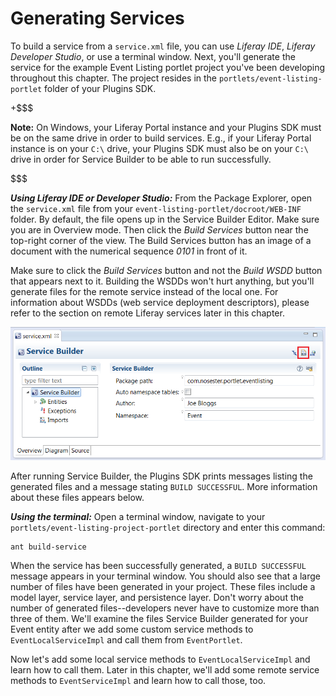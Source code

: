 # Generating Services

To build a service from a `service.xml` file, you can use *Liferay IDE*,
*Liferay Developer Studio*, or use a terminal window. Next, you'll generate the
service for the example Event Listing portlet project you've been developing
throughout this chapter. The project resides in the
`portlets/event-listing-portlet` folder of your Plugins SDK. 

<!-- I thought we we had decided these dual sections of IDE/Plugins SDK were
awkward, and we were going to focus just on showing how it's done in IDE? -Rich
-->

+$$$

**Note:** On Windows, your Liferay Portal instance and your Plugins SDK must be
on the same drive in order to build services. E.g., if your Liferay Portal
instance is on your `C:\` drive, your Plugins SDK must also be on your `C:\`
drive in order for Service Builder to be able to run successfully.

$$$

***Using Liferay IDE or Developer Studio:*** From the Package Explorer, open
the `service.xml` file from your `event-listing-portlet/docroot/WEB-INF` folder.
By default, the file opens up in the Service Builder Editor. Make sure you are
in Overview mode. Then click the *Build Services* button near the top-right
corner of the view. The Build Services button has an image of a document with
the numerical sequence *0101* in front of it. 

Make sure to click the *Build Services* button and not the *Build WSDD* button
that appears next to it. Building the WSDDs won't hurt anything, but you'll
generate files for the remote service instead of the local one. For information
about WSDDs (web service deployment descriptors), please refer to the section on
remote Liferay services later in this chapter. 

![Figure 4.4: The *Overview* mode in the editor provides a nested outline which you can expand, a form for editing basic Service Builder attributes, and buttons for building services or building web service deployment descriptors.](../../images/service-xml-overview.png)

After running Service Builder, the Plugins SDK prints messages listing the
generated files and a message stating `BUILD SUCCESSFUL`. More information about
these files appears below. 

***Using the terminal:*** Open a terminal window, navigate to your
`portlets/event-listing-project-portlet` directory and enter this command:

    ant build-service

When the service has been successfully generated, a `BUILD SUCCESSFUL` message
appears in your terminal window. You should also see that a large number of
files have been generated in your project. These files include a model layer,
service layer, and persistence layer. Don't worry about the number of generated
files--developers never have to customize more than three of them. We'll examine
the files Service Builder generated for your Event entity after we add some
custom service methods to `EventLocalServiceImpl` and call them from
`EventPortlet`.

Now let's add some local service methods to `EventLocalServiceImpl` and learn
how to call them. Later in this chapter, we'll add some remote service methods
to `EventServiceImpl` and learn how to call those, too.
